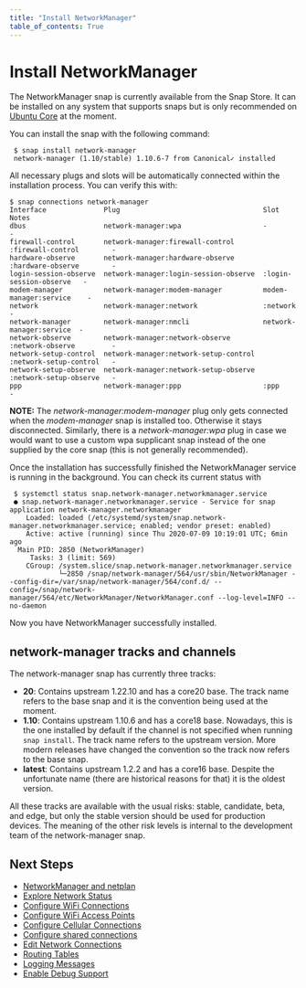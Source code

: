 ```yaml
---
title: "Install NetworkManager"
table_of_contents: True
---
```


# Install NetworkManager

The NetworkManager snap is currently available from the Snap Store. It can
be installed on any system that supports snaps but is only recommended on
[Ubuntu Core](https://www.ubuntu.com/core) at the moment.

You can install the snap with the following command:

```
 $ snap install network-manager
 network-manager (1.10/stable) 1.10.6-7 from Canonical✓ installed

```

All necessary plugs and slots will be automatically connected within the
installation process. You can verify this with:

```
$ snap connections network-manager
Interface              Plug                                   Slot                     Notes
dbus                   network-manager:wpa                    -                        -
firewall-control       network-manager:firewall-control       :firewall-control        -
hardware-observe       network-manager:hardware-observe       :hardware-observe        -
login-session-observe  network-manager:login-session-observe  :login-session-observe   -
modem-manager          network-manager:modem-manager          modem-manager:service    -
network                network-manager:network                :network                 -
network-manager        network-manager:nmcli                  network-manager:service  -
network-observe        network-manager:network-observe        :network-observe         -
network-setup-control  network-manager:network-setup-control  :network-setup-control   -
network-setup-observe  network-manager:network-setup-observe  :network-setup-observe   -
ppp                    network-manager:ppp                    :ppp                     -

```

**NOTE:** The _network-manager:modem-manager_ plug only gets connected
when the _modem-manager_ snap is installed too. Otherwise it stays
disconnected. Similarly, there is a _network-manager:wpa_ plug in case
we would want to use a custom wpa supplicant snap instead of the one
supplied by the core snap (this is not generally recommended).

Once the installation has successfully finished the NetworkManager
service is running in the background. You can check its current status
with

```
 $ systemctl status snap.network-manager.networkmanager.service 
 ● snap.network-manager.networkmanager.service - Service for snap application network-manager.networkmanager
    Loaded: loaded (/etc/systemd/system/snap.network-manager.networkmanager.service; enabled; vendor preset: enabled)
    Active: active (running) since Thu 2020-07-09 10:19:01 UTC; 6min ago
  Main PID: 2850 (NetworkManager)
     Tasks: 3 (limit: 569)
    CGroup: /system.slice/snap.network-manager.networkmanager.service
            └─2850 /snap/network-manager/564/usr/sbin/NetworkManager --config-dir=/var/snap/network-manager/564/conf.d/ --config=/snap/network-manager/564/etc/NetworkManager/NetworkManager.conf --log-level=INFO --no-daemon
```

Now you have NetworkManager successfully installed.

## network-manager tracks and channels

The network-manager snap has currently three tracks:

 * **20**: Contains upstream 1.22.10 and has a core20 base. The track name refers
   to the base snap and it is the convention being used at the moment.
 * **1.10**: Contains upstream 1.10.6 and has a core18 base. Nowadays, this is the one
   installed by default if the channel is not specified when running `snap install`.
   The track name refers to the upstream version. More modern releases have changed
   the convention so the track now refers to the base snap.
 * **latest**: Contains upstream 1.2.2 and has a core16 base. Despite the unfortunate
   name (there are historical reasons for that) it is the oldest version.

All these tracks are available with the usual risks: stable,
candidate, beta, and edge, but only the stable version should be used
for production devices. The meaning of the other risk levels is
internal to the development team of the network-manager snap.

## Next Steps

 * [NetworkManager and netplan](networkmanager-and-netplan.md)
 * [Explore Network Status](explore-network-status.md)
 * [Configure WiFi Connections](configure-wifi-connections.md)
 * [Configure WiFi Access Points](configure-wifi-access-points.md)
 * [Configure Cellular Connections](configure-cellular-connections.md)
 * [Configure shared connections](configure-a-shared-connection.md)
 * [Edit Network Connections](edit-connections.md)
 * [Routing Tables](routing-tables.md)
 * [Logging Messages](logging-messages.md)
 * [Enable Debug Support](reference/snap-configuration/debug.md)

